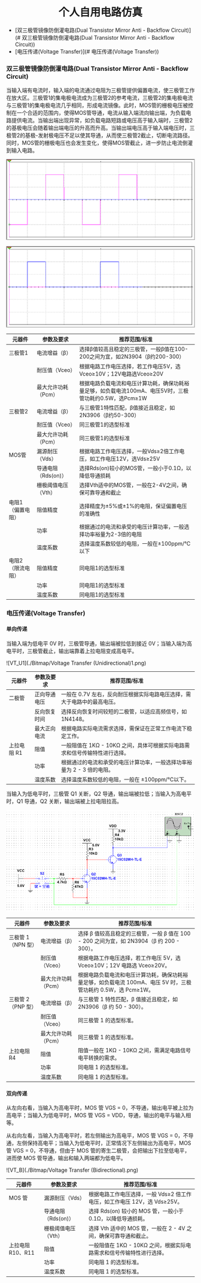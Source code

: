 <div align=center><h1>个人自用电路仿真</h1></h1></div>

- [双三极管镜像防倒灌电路(Dual Transistor Mirror Anti - Backflow Circuit)](# 双三极管镜像防倒灌电路(Dual Transistor Mirror Anti - Backflow Circuit))
- [电压传递(Voltage Transfer)](# 电压传递(Voltage Transfer))

### 双三极管镜像防倒灌电路(Dual Transistor Mirror Anti - Backflow Circuit)

当输入端有电流时，输入端的电流通过电阻为三极管提供偏置电流，使三极管工作在放大区。三极管1的集电极电流成为三极管2的参考电流，三极管2的集电极电流与三极管1的集电极电流几乎相同，形成电流镜像。此时，MOS管的栅极电压被控制在一个合适的范围内，使得MOS管导通，电流从输入端流向输出端，为负载电路提供电流。当输出端出现异常，如负载电路短路或电压高于输入端时，三极管2的基极电压会随着输出端电压的升高而升高。当输出端电压高于输入端电压时，三极管2的基极-发射极电压不足以使其导通，从而使三极管2截止，切断电流路径。同时，MOS管的栅极电压也会发生变化，使得MOS管截止，进一步防止电流倒灌到输入电路。

![DTMABC INPUT](./Bitmap/DTMABC_INPUT.png)

![DTMABC OUTPUT](./Bitmap/DTMABC_OUTPUT.png)

| 元器件       | 参数及要求           | 推荐范围/标准                                                                 |
|--------------|----------------------|------------------------------------------------------------------------------|
| 三极管1      | 电流增益（β）        | 选择β值较高且稳定的三极管，一般β值在100-200之间为宜，如2N3904（β约200-300） |
|             | 耐压值（Vceo）       | 根据电路工作电压选择，若工作电压5V，选Vceo≥10V；12V电路选Vceo≥20V           |
|             | 最大允许功耗（Pcm）  | 根据电路负载电流和电压计算功耗，确保功耗裕量足够，如负载电流100mA、电压5V时，三极管功耗约0.5W，选Pcm≥1W |
| 三极管2      | 电流增益（β）        | 与三极管1特性匹配，β值接近且稳定，如2N3906（β约50-300）                     |
|             | 耐压值（Vceo）       | 同三极管1的选型标准                                                          |
|             | 最大允许功耗（Pcm）  | 同三极管1的选型标准                                                          |
| MOS管        | 漏源耐压（Vds）      | 根据电路工作电压选择，一般Vds≥2倍工作电压，如工作电压12V，选Vds≥25V          |
|             | 导通电阻（Rds(on)）  | 选择Rds(on)较小的MOS管，一般小于0.1Ω，以降低导通损耗                         |
|             | 栅极阈值电压（Vth）  | 选择Vth适中的MOS管，一般在2-4V之间，确保可靠导通和截止                        |
| 电阻1（偏置电阻） | 阻值精度           | 选择精度为±5%或±1%的电阻，保证偏置电压的准确性                               |
|             | 功率                 | 根据通过的电流和承受的电压计算功率，一般选择功率裕量为2-3倍的电阻            |
|             | 温度系数             | 选择温度系数较低的电阻，一般在±100ppm/℃以下                                 |
| 电阻2（限流电阻） | 阻值精度           | 同电阻1的选型标准                                                            |
|             | 功率                 | 同电阻1的选型标准                                                            |
|             | 温度系数             | 同电阻1的选型标准                                                            |

###  电压传递(Voltage Transfer)

#### 单向传递

当输入端为低电平 0V 时，三极管导通，输出端被拉低到接近 0V；当输入端为高电平时，三极管截止，输出端靠着上拉电阻变成高电平。

![VT_U1](./Bitmap/Voltage Transfer (Unidirectional)1.png)

| 元器件      | 参数及要求   | 推荐范围/标准                                                |
| ----------- | ------------ | ------------------------------------------------------------ |
| 二极管      | 正向导通电压 | 一般在 0.7V 左右，反向耐压根据实际电路电压选择，需大于电路中的最高电压。 |
|             | 反向恢复时间 | 选择反向恢复时间较短的二极管，以适应高频信号，如 1N4148。    |
|             | 最大正向电流 | 根据电路实际电流需求选择，需保证在正常工作电流下稳定工作。   |
| 上拉电阻 R1 | 阻值         | 一般阻值在 1KΩ - 10KΩ 之间，具体可根据实际电路需求和信号传输特性进行选择。 |
|             | 功率         | 根据通过的电流和承受的电压计算功率，一般选择功率裕量为 2 - 3 倍的电阻。 |
|             | 温度系数     | 选择温度系数较低的电阻，一般在 ±100ppm/℃以下。               |

当输入为低电平时，三极管 Q1 关断，Q2 导通，输出端被拉低；当输入为高电平时，Q1 导通，Q2 关断，输出端被上拉电阻拉高。

![VT_U2](./Bitmap/Voltage%20Transfer%20(Unidirectional)2.png)

| 元器件             | 参数及要求          | 推荐范围/标准                                                |
| ------------------ | ------------------- | ------------------------------------------------------------ |
| 三极管 1（NPN 型） | 电流增益（β）       | 选择 β 值较高且稳定的三极管，一般 β 值在 100 - 200 之间为宜，如 2N3904（β 约 200 - 300）。 |
|                    | 耐压值（Vceo）      | 根据电路工作电压选择，若工作电压 5V，选 Vceo≥10V；12V 电路选 Vceo≥20V。 |
|                    | 最大允许功耗（Pcm） | 根据电路负载电流和电压计算功耗，确保功耗裕量足够，如负载电流 100mA、电压 5V 时，三极管功耗约 0.5W，选 Pcm≥1W。 |
| 三极管 2（PNP 型） | 电流增益（β）       | 与三极管 1 特性匹配，β 值接近且稳定，如 2N3906（β 约 50 - 300）。 |
|                    | 耐压值（Vceo）      | 同三极管 1 的选型标准。                                      |
|                    | 最大允许功耗（Pcm） | 同三极管 1 的选型标准。                                      |
| 上拉电阻 R4        | 阻值                | 阻值一般在 1KΩ - 10KΩ 之间，需满足电路信号电平转换的需求。   |
|                    | 功率                | 同电阻 1 的选型标准。                                        |
|                    | 温度系数            | 同电阻 1 的选型标准。                                        |

#### 双向传递

从左向右看，当输入为高电平时，MOS 管 VGS = 0，不导通，输出电平被上拉为高电平；当输入为低电平时，MOS 管 VGS = VDD，导通，输出的电平与输入相等。

从右向左看，当输入为高电平时，若左侧输出为高电平，MOS 管 VGS = 0，不导通，左侧保持高电平；当输入为低电平时，正常情况下左侧输出为高电平，MOS 管 VGS = 0，不导通，但由于 MOS 管的寄生二极管，会把输出下拉至低电平，进而使 MOS 管导通，输出和输入两端都为低电平。

![VT_B](./Bitmap/Voltage Transfer (Bidirectional).png)

| 元器件            | 参数及要求          | 推荐范围/标准                                                |
| ----------------- | ------------------- | ------------------------------------------------------------ |
| MOS 管            | 漏源耐压（Vds）     | 根据电路工作电压选择，一般 Vds≥2 倍工作电压，如工作电压 12V，选 Vds≥25V。 |
|                   | 导通电阻（Rds(on)） | 选择 Rds(on) 较小的 MOS 管，一般小于 0.1Ω，以降低导通损耗。  |
|                   | 栅极阈值电压（Vth） | 选择 Vth 适中的 MOS 管，一般在 2 - 4V 之间，确保可靠导通和截止。 |
| 上拉电阻 R10、R11 | 阻值                | 一般阻值在 1KΩ - 10KΩ 之间，根据实际电路需求和信号传输特性进行选择。 |
|                   | 功率                | 同电阻 1 的选型标准。                                        |
|                   | 温度系数            | 同电阻 1 的选型标准。                                        |

